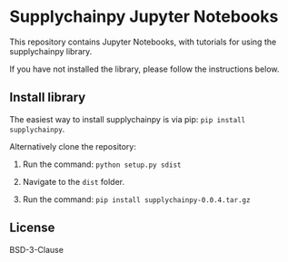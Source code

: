 # Supplychainpy Jupyter Notebooks

This repository contains Jupyter Notebooks, with tutorials for using the supplychainpy library.

If you have not installed the library, please follow the instructions below.

## Install library

The easiest way to install supplychainpy is via pip: `pip install supplychainpy`.

Alternatively clone the repository:

1. Run the command: `python setup.py sdist` 

2. Navigate to the `dist` folder.

3. Run the command: `pip install supplychainpy-0.0.4.tar.gz`

## License

BSD-3-Clause
